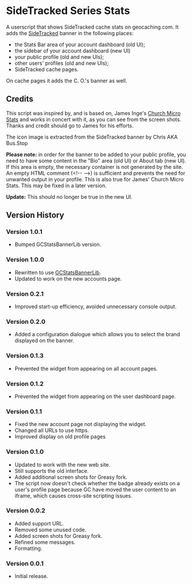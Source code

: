 # SideTracked Series Stats

A userscript that shows SideTracked cache stats on geocaching.com. It adds the [SideTracked](https://www.sidetrackedseries.info/) banner in the following places:

* the Stats Bar area of your account dashboard (old UI);
* the sidebar of your account dashboard (new UI)
* your public profile (old and new UIs);
* other users' profiles (old and new UIs);
* SideTracked cache pages.

On cache pages it adds the C. O.'s banner as well.

## Credits

This script was inspired by, and is based on, James Inge's [Church Micro Stats](https://greasyfork.org/en/scripts/9641-church-micro-stats) and works in concert with it, as you can see from the screen shots. Thanks and credit should go to James for his efforts.

The icon image is extracted from the SideTracked banner by Chris AKA Bus.Stop

__Please note:__ in order for the banner to be added to your public profile, you need to have some content in the "Bio" area (old UI) or About tab (new UI). If this area is empty, the necessary container is not generated by the site. An empty HTML comment (&#60;!-- --&#62;) is sufficient and prevents the need for unwanted output in your profile. This is also true for James' Church Micro Stats. This may be fixed in a later version.

__Update:__ This should no longer be true in the new UI.

## Version History

### Version 1.0.1

* Bumped GCStatsBannerLib version.

### Version 1.0.0

* Rewritten to use [GCStatsBannerLib](https://greasyfork.org/en/scripts/389508-gc-stats-banner-library).
* Updated to work on the new accounts page.

### Version 0.2.1

* Improved start-up efficiency, avoided unnecessary console output.

### Version 0.2.0

* Added a configuration dialogue which allows you to select the brand displayed on the banner.

### Version 0.1.3

* Prevented the widget from appearing on all account pages.

### Version 0.1.2

* Prevented the widget from appearing on the user dashboard page.

### Version 0.1.1

* Fixed the new account page not displaying the widget.
* Changed all URLs to use https.
* Improved display on old profile pages

### Version 0.1.0

* Updated to work with the new web site.
* Still supports the old interface.
* Added additional screen shots for Greasy fork.
* The script now doesn't check whether the badge already exists on a user's profile page because GC have moved the user content to an iframe, which causes cross-site scripting issues.

### Version 0.0.2

* Added support URL.
* Removed some unused code.
* Added screen shots for Greasy fork.
* Refined some messages.
* Formatting.

### Version 0.0.1

* Initial release.
